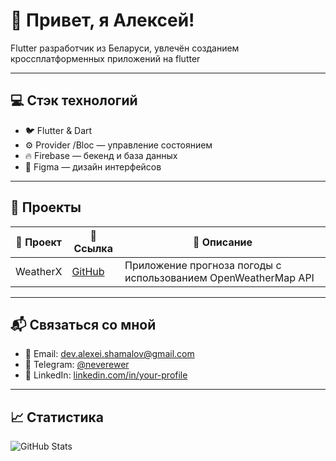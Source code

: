 # 👋 Привет, я Алексей!

Flutter разработчик из Беларуси, увлечён созданием кроссплатформенных приложений на flutter

---

## 💻 Стэк технологий

- 🐦 Flutter & Dart
- ⚙️ Provider /Bloc — управление состоянием
- 🔥 Firebase — бекенд и база данных
- 🎨 Figma — дизайн интерфейсов

---

## 🧩 Проекты

| 📱 Проект | 🔗 Ссылка | 📄 Описание |
|----------|-----------|-------------|
| WeatherX | [GitHub](https://github.com/username/weatherx) | Приложение прогноза погоды с использованием OpenWeatherMap API |


---

## 📬 Связаться со мной

- 💌 Email: dev.alexei.shamalov@gmail.com  
- 💬 Telegram: [@neverewer](https://t.me/neverewer)  
- 💼 LinkedIn: [linkedin.com/in/your-profile](https://www.linkedin.com/in/alexei-shamalov-7324741b4/)  

---

## 📈 Статистика

![GitHub Stats](https://github-readme-stats.vercel.app/api?username=your-username&show_icons=true&theme=radical)
